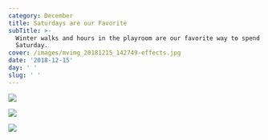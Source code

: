 ```yaml
---
category: December
title: Saturdays are our Favorite
subTitle: >-
  Winter walks and hours in the playroom are our favorite way to spend a
  Saturday.  
cover: /images/mvimg_20181215_142749-effects.jpg
date: '2018-12-15'
day: ' '
slug: ' '
---
```

![](/images/img_20181215_103024.jpg)

![](/images/mvimg_20181215_142749-effects.jpg)

![](/images/mvimg_20181215_142748_1-effects.jpg)

![]()
